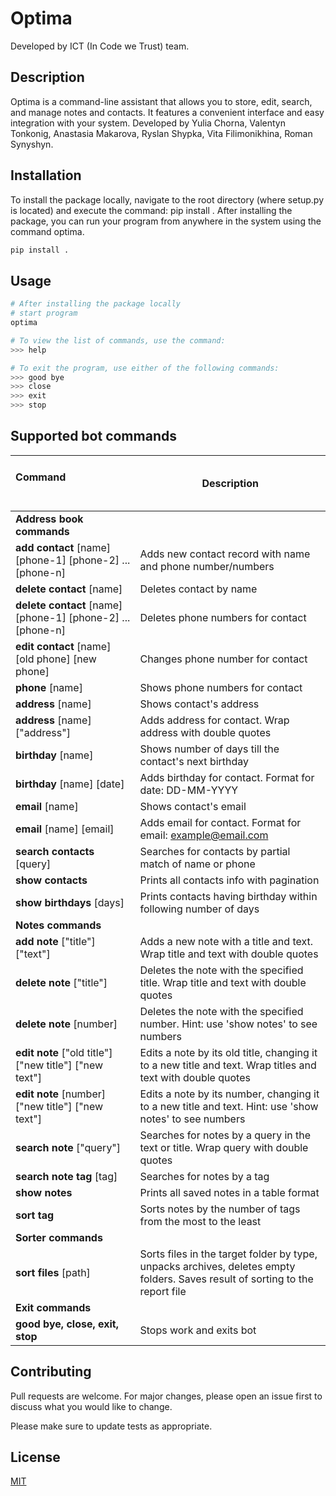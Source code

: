 # Optima
Developed by ICT (In Code we Trust) team.


## Description 
Optima is a command-line assistant that allows you to store,
                      edit, search, and manage notes and contacts.
                      It features a convenient interface and easy integration with your system.
                      Developed by Yulia Chorna, Valentyn Tonkonig, Anastasia Makarova,
                      Ryslan Shypka, Vita Filimonikhina, Roman Synyshyn.



## Installation

To install the package locally, navigate to the root directory (where setup.py is located) and execute the command:
pip install .
After installing the package, you can run your program from anywhere in the system using the command optima.
```bash
pip install .
```

## Usage

```bash
# After installing the package locally
# start program
optima
```

```bash
# To view the list of commands, use the command:
>>> help
```

```bash
# To exit the program, use either of the following commands:
>>> good bye
>>> close
>>> exit
>>> stop
```

## Supported bot commands

|  &nbsp;  &nbsp;  &nbsp;  &nbsp;  &nbsp;  &nbsp;  &nbsp;  &nbsp;  &nbsp;  &nbsp;  &nbsp;  &nbsp;  &nbsp;  &nbsp;  &nbsp;  &nbsp;  &nbsp;  &nbsp;  &nbsp; Command  &nbsp;  &nbsp;  &nbsp;  &nbsp;  &nbsp;  &nbsp;  &nbsp;  &nbsp;  &nbsp;  &nbsp;  &nbsp;  &nbsp;  &nbsp;  &nbsp;  &nbsp;  &nbsp;  &nbsp;  &nbsp;  &nbsp;  &nbsp;  &nbsp;  &nbsp;  &nbsp;  &nbsp;  &nbsp;  &nbsp;  &nbsp;  &nbsp;  &nbsp;  &nbsp;  &nbsp;  &nbsp;  &nbsp;  &nbsp;  &nbsp;  &nbsp;  &nbsp;  &nbsp;  &nbsp;  &nbsp;  &nbsp;  &nbsp;  &nbsp;  &nbsp; | Description |
|---------|-------------|
| **Address book commands** |
| **add contact** [name] [phone-1] [phone-2] ... [phone-n] | Adds new contact record with name and phone number/numbers |
| **delete contact** [name] | Deletes contact by name |
| **delete contact** [name] [phone-1] [phone-2] ... [phone-n] | Deletes phone numbers for contact |
| **edit contact** [name] [old phone] [new phone] | Changes phone number for contact |
| **phone** [name] | Shows phone numbers for contact |
| **address** [name] | Shows contact's address |
| **address** [name] ["address"] | Adds address for contact. Wrap address with double quotes |
| **birthday** [name] | Shows number of days till the contact's next birthday |
| **birthday** [name] [date] | Adds birthday for contact. Format for date: DD-MM-YYYY |
| **email** [name] | Shows contact's email |
| **email** [name] [email] | Adds email for contact. Format for email: example@email.com |
| **search contacts** [query] | Searches for contacts by partial match of name or phone  |
| **show contacts** | Prints all contacts info with pagination |
| **show birthdays** [days] | Prints contacts having birthday within following number of days |
| **Notes commands** |
| **add note** ["title"] ["text"] | Adds a new note with a title and text. Wrap title and text with double quotes |
| **delete note** ["title"] | Deletes the note with the specified title. Wrap title and text with double quotes |
| **delete note** [number] | Deletes the note with the specified number. Hint: use 'show notes' to see numbers |
| **edit note** ["old title"] ["new title"] ["new text"] | Edits a note by its old title, changing it to a new title and text. Wrap titles and text with double quotes |
| **edit note** [number] ["new title"] ["new text"] | Edits a note by its number, changing it to a new title and text. Hint: use 'show notes' to see numbers |
| **search note** ["query"] | Searches for notes by a query in the text or title. Wrap query with double quotes |
| **search note tag** [tag] | Searches for notes by a tag |
| **show notes** | Prints all saved notes in a table format |
| **sort tag** | Sorts notes by the number of tags from the most to the least |
| **Sorter commands**|
| **sort files** [path] | Sorts files in the target folder by type, unpacks archives, deletes empty folders. Saves result of sorting to the report file |
| **Exit commands** |
| **good bye, close, exit, stop** | Stops work and exits bot


## Contributing

Pull requests are welcome. For major changes, please open an issue first
to discuss what you would like to change.

Please make sure to update tests as appropriate.

## License

[MIT](https://choosealicense.com/licenses/mit/)
